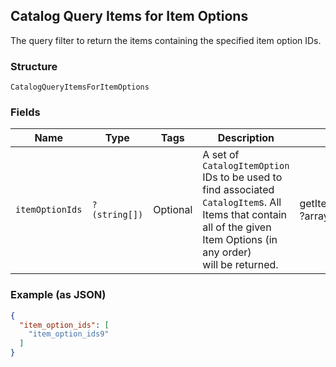 ## Catalog Query Items for Item Options

The query filter to return the items containing the specified item option IDs.

### Structure

`CatalogQueryItemsForItemOptions`

### Fields

| Name | Type | Tags | Description | Getter | Setter |
|  --- | --- | --- | --- | --- | --- |
| `itemOptionIds` | `?(string[])` | Optional | A set of `CatalogItemOption` IDs to be used to find associated<br>`CatalogItem`s. All Items that contain all of the given Item Options (in any order)<br>will be returned. | getItemOptionIds(): ?array | setItemOptionIds(?array itemOptionIds): void |

### Example (as JSON)

```json
{
  "item_option_ids": [
    "item_option_ids9"
  ]
}
```


